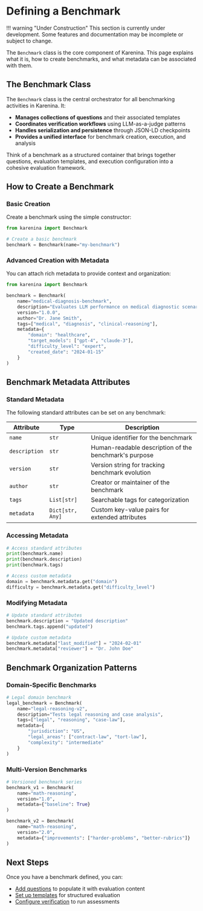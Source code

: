 # Defining a Benchmark

!!! warning "Under Construction"
    This section is currently under development. Some features and documentation may be incomplete or subject to change.


The `Benchmark` class is the core component of Karenina. This page explains what it is, how to create benchmarks, and what metadata can be associated with them.

## The Benchmark Class

The `Benchmark` class is the central orchestrator for all benchmarking activities in Karenina. It:

- **Manages collections of questions** and their associated templates
- **Coordinates verification workflows** using LLM-as-a-judge patterns
- **Handles serialization and persistence** through JSON-LD checkpoints
- **Provides a unified interface** for benchmark creation, execution, and analysis

Think of a benchmark as a structured container that brings together questions, evaluation templates, and execution configuration into a cohesive evaluation framework.

## How to Create a Benchmark

### Basic Creation

Create a benchmark using the simple constructor:

```python
from karenina import Benchmark

# Create a basic benchmark
benchmark = Benchmark(name="my-benchmark")
```

### Advanced Creation with Metadata

You can attach rich metadata to provide context and organization:

```python
from karenina import Benchmark

benchmark = Benchmark(
    name="medical-diagnosis-benchmark",
    description="Evaluates LLM performance on medical diagnostic scenarios",
    version="1.0.0",
    author="Dr. Jane Smith",
    tags=["medical", "diagnosis", "clinical-reasoning"],
    metadata={
        "domain": "healthcare",
        "target_models": ["gpt-4", "claude-3"],
        "difficulty_level": "expert",
        "created_date": "2024-01-15"
    }
)
```

## Benchmark Metadata Attributes

### Standard Metadata

The following standard attributes can be set on any benchmark:

| Attribute | Type | Description |
|-----------|------|-------------|
| `name` | `str` | Unique identifier for the benchmark |
| `description` | `str` | Human-readable description of the benchmark's purpose |
| `version` | `str` | Version string for tracking benchmark evolution |
| `author` | `str` | Creator or maintainer of the benchmark |
| `tags` | `List[str]` | Searchable tags for categorization |
| `metadata` | `Dict[str, Any]` | Custom key-value pairs for extended attributes |

### Accessing Metadata

```python
# Access standard attributes
print(benchmark.name)
print(benchmark.description)
print(benchmark.tags)

# Access custom metadata
domain = benchmark.metadata.get("domain")
difficulty = benchmark.metadata.get("difficulty_level")
```

### Modifying Metadata

```python
# Update standard attributes
benchmark.description = "Updated description"
benchmark.tags.append("updated")

# Update custom metadata
benchmark.metadata["last_modified"] = "2024-02-01"
benchmark.metadata["reviewer"] = "Dr. John Doe"
```

## Benchmark Organization Patterns

### Domain-Specific Benchmarks

```python
# Legal domain benchmark
legal_benchmark = Benchmark(
    name="legal-reasoning-v2",
    description="Tests legal reasoning and case analysis",
    tags=["legal", "reasoning", "case-law"],
    metadata={
        "jurisdiction": "US",
        "legal_areas": ["contract-law", "tort-law"],
        "complexity": "intermediate"
    }
)
```

### Multi-Version Benchmarks

```python
# Versioned benchmark series
benchmark_v1 = Benchmark(
    name="math-reasoning",
    version="1.0",
    metadata={"baseline": True}
)

benchmark_v2 = Benchmark(
    name="math-reasoning",
    version="2.0",
    metadata={"improvements": ["harder-problems", "better-rubrics"]}
)
```

## Next Steps

Once you have a benchmark defined, you can:

- [Add questions](adding-questions.md) to populate it with evaluation content
- [Set up templates](templates.md) for structured evaluation
- [Configure verification](verification.md) to run assessments
